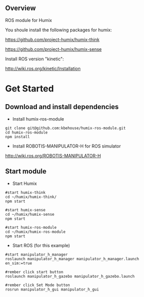 ## Overview

ROS module for Humix 

You shoule install the following packages for humix:

https://github.com/project-humix/humix-think

https://github.com/project-humix/humix-sense

Install ROS version "kinetic":

http://wiki.ros.org/kinetic/Installation 

# Get Started

## Download and install dependencies

* Install humix-ros-module
```
git clone git@github.com:kbehouse/humix-ros-module.git
cd humix-ros-module
npm install
```
* Install  ROBOTIS-MANIPULATOR-H for ROS simulator

http://wiki.ros.org/ROBOTIS-MANIPULATOR-H


## Start module
* Start Humix
```
#start humix-think
cd ~/humix/humix-think/
npm start

#start humix-sense
cd ~/humix/humix-sense
npm start

#start humix-ros-module
cd ~/humix/humix-ros-module
npm start
```

* Start ROS (for this example)
```
#start manipulator_h_manager
roslaunch manipulator_h_manager manipulator_h_manager.launch en_sim:=true

#rember click start button
roslaunch manipulator_h_gazebo manipulator_h_gazebo.launch 

#rember click Set Mode button
rosrun manipulator_h_gui manipulator_h_gui  
```



